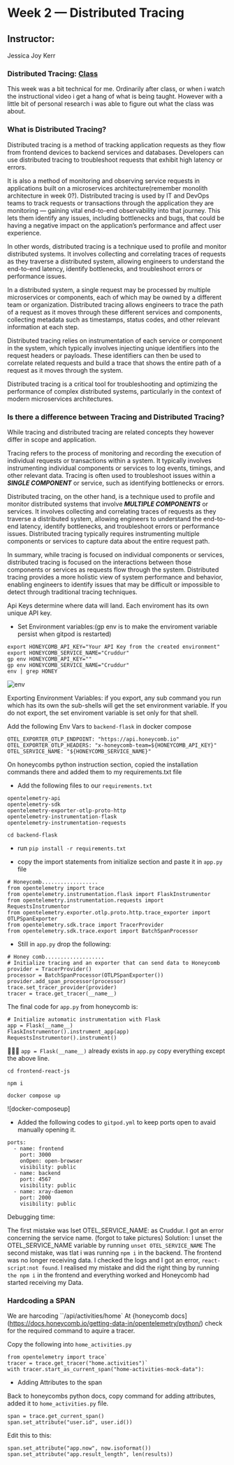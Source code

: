 # Week 2 — Distributed Tracing

## Instructor:

Jessica Joy Kerr

### Distributed Tracing: [Class](https://www.youtube.com/live/2GD9xCzRId4?feature=share)

This week was a bit technical for me. Ordinarily after class, or when i watch the instructional video i get a hang of what is being taught. However with a little bit of personal research i was able to figure out what the class was about. 

### What is Distributed Tracing?

Distributed tracing is a method of tracking application requests as they flow from frontend devices to backend services and databases. 
Developers can use distributed tracing to troubleshoot requests that exhibit high latency or errors.

It is also a method of monitoring and observing service requests in applications built on a microservices architecture(remember monolith architecture in week 0?). Distributed tracing is used by IT and DevOps teams to track requests or transactions through the application they are monitoring — gaining vital end-to-end observability into that journey. This lets them identify any issues, including bottlenecks and bugs, that could be having a negative impact on the application’s performance and affect user experience.


In other words, distributed tracing is a technique used to profile and monitor distributed systems. It involves collecting and correlating traces of requests as they traverse a distributed system, allowing engineers to understand the end-to-end latency, identify bottlenecks, and troubleshoot errors or performance issues.

In a distributed system, a single request may be processed by multiple microservices or components, each of which may be owned by a different team or organization. Distributed tracing allows engineers to trace the path of a request as it moves through these different services and components, collecting metadata such as timestamps, status codes, and other relevant information at each step.

Distributed tracing relies on instrumentation of each service or component in the system, which typically involves injecting unique identifiers into the request headers or payloads. These identifiers can then be used to correlate related requests and build a trace that shows the entire path of a request as it moves through the system.

Distributed tracing is a critical tool for troubleshooting and optimizing the performance of complex distributed systems, particularly in the context of modern microservices architectures.

### Is there a difference between Tracing and Distributed Tracing?

While tracing and distributed tracing are related concepts they however differ in scope and application.

Tracing refers to the process of monitoring and recording the execution of individual requests or transactions within a system. It typically involves instrumenting individual components or services to log events, timings, and other relevant data. Tracing is often used to troubleshoot issues within a ***SINGLE COMPONENT*** or service, such as identifying bottlenecks or errors.

Distributed tracing, on the other hand, is a technique used to profile and monitor distributed systems that involve ***MULTIPLE COMPONENTS*** or services. It involves collecting and correlating traces of requests as they traverse a distributed system, allowing engineers to understand the end-to-end latency, identify bottlenecks, and troubleshoot errors or performance issues. Distributed tracing typically requires instrumenting multiple components or services to capture data about the entire request path.

In summary, while tracing is focused on individual components or services, distributed tracing is focused on the interactions between those components or services as requests flow through the system. Distributed tracing provides a more holistic view of system performance and behavior, enabling engineers to identify issues that may be difficult or impossible to detect through traditional tracing techniques.



Api Keys determine where data will land. Each enviroment has its own unique API key.


- Set Environment variables:(gp env is to make the enviroment variable persist when gitpod is restarted)

```
export HONEYCOMB_API_KEY="Your API Key from the created environment"
export HONEYCOMB_SERVICE_NAME="Cruddur"
gp env HONEYCOMB_API_KEY=""
gp env HONEYCOMB_SERVICE_NAME="Cruddur"
env | grep HONEY

```
![env]()

Exporting Environment Variables: if you export, any sub command you run which has its own  the sub-shells will get the set environment variable. If you do not export, the set enviroment  variable is set only for that shell.

Add the following Env Vars to `backend-flask` in docker compose

```
OTEL_EXPORTER_OTLP_ENDPOINT: "https://api.honeycomb.io"
OTEL_EXPORTER_OTLP_HEADERS: "x-honeycomb-team=${HONEYCOMB_API_KEY}"
OTEL_SERVICE_NAME: "${HONEYCOMB_SERVICE_NAME}"

```
On honeycombs  python instruction section, copied the installation commands there and added them to my requirements.txt file
- Add the following files to our `requirements.txt`

```
opentelemetry-api
opentelemetry-sdk 
opentelemetry-exporter-otlp-proto-http 
opentelemetry-instrumentation-flask 
opentelemetry-instrumentation-requests 

```

`cd backend-flask` 

- run `pip install -r requirements.txt`

-  copy the import statements from initialize section and paste it in  `app.py` file

```
# Honeycomb..................
from opentelemetry import trace  
from opentelemetry.instrumentation.flask import FlaskInstrumentor
from opentelemetry.instrumentation.requests import RequestsInstrumentor
from opentelemetry.exporter.otlp.proto.http.trace_exporter import OTLPSpanExporter
from opentelemetry.sdk.trace import TracerProvider
from opentelemetry.sdk.trace.export import BatchSpanProcessor

```

- Still in `app.py` drop the following:

```
# Honey comb...................
# Initialize tracing and an exporter that can send data to Honeycomb
provider = TracerProvider()
processor = BatchSpanProcessor(OTLPSpanExporter())
provider.add_span_processor(processor)
trace.set_tracer_provider(provider)
tracer = trace.get_tracer(__name__)

```
The final code for `app.py` from honeycomb is:

```
# Initialize automatic instrumentation with Flask
app = Flask(__name__)
FlaskInstrumentor().instrument_app(app)
RequestsInstrumentor().instrument()

```
🛑🛑🛑
`app = Flask(__name__)` already exists in `app.py`
copy everything except the above line.



`cd frontend-react-js`

`npm i`

`docker compose up`

![docker-composeup]

- Added the following codes to `gitpod.yml` to keep ports open to avaid manually opening it.

```
ports:
  - name: frontend
    port: 3000
    onOpen: open-browser
    visibility: public
  - name: backend
    port: 4567
    visibility: public
  - name: xray-daemon
    port: 2000
    visibility: public

```

Debugging time:

The first mistake was Iset OTEL_SERVICE_NAME: as Cruddur. 
I got an error concerning the service name. (forgot to take pictures) 
Solution:
I unset the OTEL_SERVICE_NAME variable by running `unset OTEL_SERVICE_NAME`
The second mistake, was tIat i was running `npm i` in the backend.  The frontend was no longer receiving data.
I checked the logs and I got an error, `react-script:not found`. I realised my mistake and did the right thing by running `the npm i` in the frontend and everything worked and Honeycomb had started receiving my Data.

### Hardcoding a SPAN

We are harcoding ``/api/activities/home`
At {honeycomb docs](https://docs.honeycomb.io/getting-data-in/opentelemetry/python/) check for the required command to aquire a tracer.

Copy the following into `home_activities.py`

```
from opentelemetry import trace` 
tracer = trace.get_tracer("home.activities")` 
with tracer.start_as_current_span("home-activities-mock-data"):

```

- Adding Attributes to the span

Back to honeycombs python docs, copy command for adding attributes,  added it to `home_activities.py` file.

```
span = trace.get_current_span()
span.set_attribute("user.id", user.id())

```

Edit this to this:

```
span.set_attribute("app.now", now.isoformat()) 
span.set_attribute("app.result_length", len(results))

```

